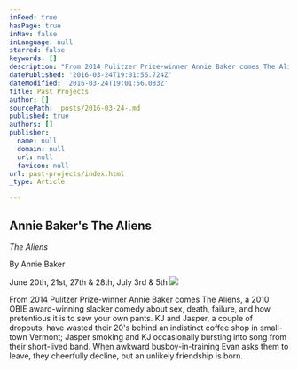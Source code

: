 ```yaml
---
inFeed: true
hasPage: true
inNav: false
inLanguage: null
starred: false
keywords: []
description: "From 2014 Pulitzer Prize-winner Annie Baker comes The Aliens, a 2010 OBIE award-winning slacker comedy about sex, death, failure, and how pretentious it is to sew your own pants. KJ and Jasper, a couple of dropouts, have wasted their 20's behind an indistinct coffee shop in small-town Vermont; Jasper smoking and KJ occasionally bursting into song from their short-lived band. When awkward busboy-in-training Evan asks them to leave, they cheerfully decline, but an unlikely friendship is born."
datePublished: '2016-03-24T19:01:56.724Z'
dateModified: '2016-03-24T19:01:56.083Z'
title: Past Projects
author: []
sourcePath: _posts/2016-03-24-.md
published: true
authors: []
publisher:
  name: null
  domain: null
  url: null
  favicon: null
url: past-projects/index.html
_type: Article

---
```

## Annie Baker's The Aliens

_The Aliens_

By Annie Baker

June 20th, 21st, 27th & 28th, July 3rd & 5th
![](https://the-grid-user-content.s3-us-west-2.amazonaws.com/d9e1ea44-b2c7-4e2c-b8a3-0d2492e0c943.jpg)

From 2014 Pulitzer Prize-winner Annie Baker comes The Aliens, a 2010 OBIE award-winning slacker comedy about sex, death, failure, and how pretentious it is to sew your own pants. KJ and Jasper, a couple of dropouts, have wasted their 20's behind an indistinct coffee shop in small-town Vermont; Jasper smoking and KJ occasionally bursting into song from their short-lived band. When awkward busboy-in-training Evan asks them to leave, they cheerfully decline, but an unlikely friendship is born.